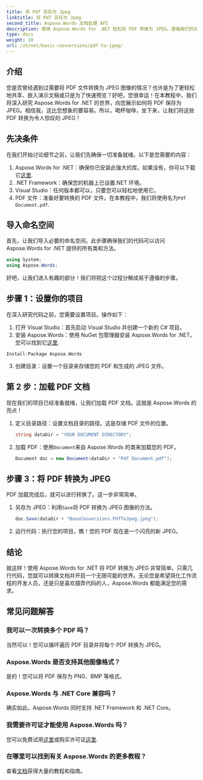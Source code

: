 ```yaml
---
title: 将 Pdf 另存为 Jpeg
linktitle: 将 Pdf 另存为 Jpeg
second_title: Aspose.Words 文档处理 API
description: 使用 Aspose.Words for .NET 轻松将 PDF 转换为 JPEG。遵循我们的详细指南，其中包含示例和常见问题解答。非常适合开发人员和爱好者。
type: docs
weight: 10
url: /zh/net/basic-conversions/pdf-to-jpeg/
---
```

## 介绍

您是否曾经遇到过需要将 PDF 文件转换为 JPEG 图像的情况？也许是为了更轻松地共享、嵌入演示文稿或只是为了快速预览？好吧，您很幸运！在本教程中，我们将深入研究 Aspose.Words for .NET 的世界，向您展示如何将 PDF 保存为 JPEG。相信我，这比您想象的要容易。所以，喝杯咖啡，坐下来，让我们将这些 PDF 转换为令人惊叹的 JPEG！

## 先决条件

在我们开始讨论细节之前，让我们先确保一切准备就绪。以下是您需要的内容：

1. Aspose.Words for .NET：确保你已安装此强大的库。如果没有，你可以下载它[这里](https://releases.aspose.com/words/net/).
2. .NET Framework：确保您的机器上已设置.NET 环境。
3. Visual Studio：任何版本都可以，只要您可以轻松地使用它。
4.  PDF 文件：准备好要转换的 PDF 文件。在本教程中，我们将使用名为`Pdf Document.pdf`.

## 导入命名空间

首先，让我们导入必要的命名空间。此步骤确保我们的代码可以访问 Aspose.Words for .NET 提供的所有类和方法。

```csharp
using System;
using Aspose.Words;
```

好吧，让我们进入有趣的部分！我们将把这个过程分解成易于遵循的步骤。

## 步骤 1：设置你的项目

在深入研究代码之前，您需要设置项目。操作如下：

1. 打开 Visual Studio：首先启动 Visual Studio 并创建一个新的 C# 项目。
2. 安装 Aspose.Words：使用 NuGet 包管理器安装 Aspose.Words for .NET。您可以找到它[这里](https://releases.aspose.com/words/net/).

```shell
Install-Package Aspose.Words
```

3. 创建目录：设置一个目录来存储您的 PDF 和生成的 JPEG 文件。

## 第 2 步：加载 PDF 文档

现在我们的项目已经准备就绪，让我们加载 PDF 文档。这就是 Aspose.Words 的亮点！

1. 定义目录路径：设置文档目录的路径。这是存储 PDF 文件的位置。

    ```csharp
    string dataDir = "YOUR DOCUMENT DIRECTORY";
    ```

2. 加载 PDF：使用`Document`来自 Aspose.Words 的类来加载您的 PDF。

    ```csharp
    Document doc = new Document(dataDir + "Pdf Document.pdf");
    ```

## 步骤 3：将 PDF 转换为 JPEG

PDF 加载完成后，就可以进行转换了。这一步非常简单。

1. 另存为 JPEG：利用`Save`将 PDF 转换为 JPEG 图像的方法。

    ```csharp
    doc.Save(dataDir + "BaseConversions.PdfToJpeg.jpeg");
    ```

2. 运行代码：执行您的项目，瞧！您的 PDF 现在是一个闪亮的新 JPEG。

## 结论

就这样！使用 Aspose.Words for .NET 将 PDF 转换为 JPEG 非常简单。只需几行代码，您就可以转换文档并开启一个无限可能的世界。无论您是希望简化工作流程的开发人员，还是只是喜欢摆弄代码的人，Aspose.Words 都能满足您的需求。

## 常见问题解答

### 我可以一次转换多个 PDF 吗？
当然可以！您可以循环遍历 PDF 目录并将每个 PDF 转换为 JPEG。

### Aspose.Words 是否支持其他图像格式？
是的！您可以将 PDF 保存为 PNG、BMP 等格式。

### Aspose.Words 与 .NET Core 兼容吗？
确实如此。Aspose.Words 同时支持 .NET Framework 和 .NET Core。

### 我需要许可证才能使用 Aspose.Words 吗？
您可以免费试用[这里](https://releases.aspose.com/)或购买许可证[这里](https://purchase.aspose.com/buy).

### 在哪里可以找到有关 Aspose.Words 的更多教程？
查看[文档](https://reference.aspose.com/words/net/)获得大量的教程和指南。
